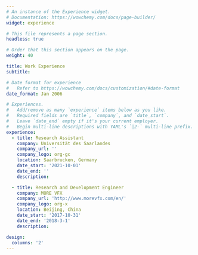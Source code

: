 ```yaml
---
# An instance of the Experience widget.
# Documentation: https://wowchemy.com/docs/page-builder/
widget: experience

# This file represents a page section.
headless: true

# Order that this section appears on the page.
weight: 40

title: Work Experience
subtitle:

# Date format for experience
#   Refer to https://wowchemy.com/docs/customization/#date-format
date_format: Jan 2006

# Experiences.
#   Add/remove as many `experience` items below as you like.
#   Required fields are `title`, `company`, and `date_start`.
#   Leave `date_end` empty if it's your current employer.
#   Begin multi-line descriptions with YAML's `|2-` multi-line prefix.
experience:
  - title: Research Assistant
    company: Universität des Saarlandes
    company_url: ''
    company_logo: org-gc
    location: Saarbrucken, Germany
    date_start: '2021-10-01'
    date_end: ''
    description:

  - title: Research and Development Engineer
    company: MORE VFX
    company_url: 'http://www.morevfx.com/en/'
    company_logo: org-x
    location: Beijing, China
    date_start: '2017-10-31'
    date_end: '2018-3-1'
    description: 

design:
  columns: '2'
---
```

